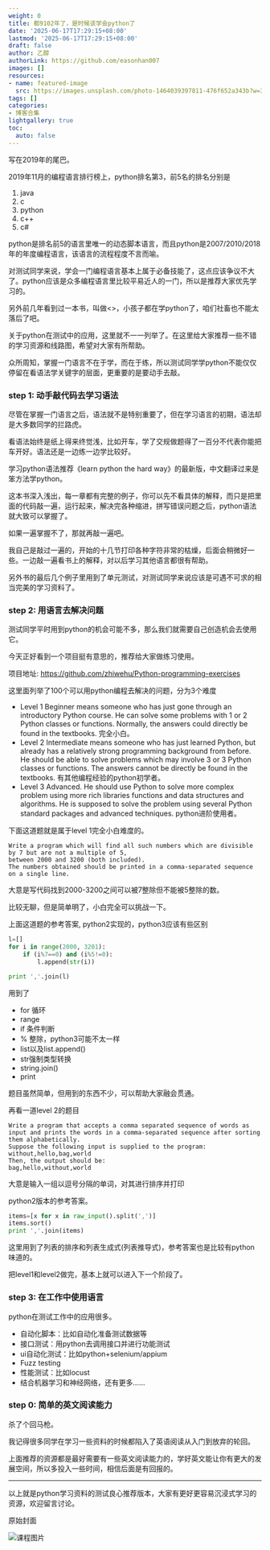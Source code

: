 ```yaml
---
weight: 0
title: 都9102年了，是时候该学会python了
date: '2025-06-17T17:29:15+08:00'
lastmod: '2025-06-17T17:29:15+08:00'
draft: false
author: 乙醇
authorLink: https://github.com/easonhan007
images: []
resources:
- name: featured-image
  src: https://images.unsplash.com/photo-1464039397811-476f652a343b?w=300
tags: []
categories:
- 博客合集
lightgallery: true
toc:
  auto: false
---
```




写在2019年的尾巴。

2019年11月的编程语言排行榜上，python排名第3，前5名的排名分别是

1. java
2. c
3. python
4. c++
5. c#

python是排名前5的语言里唯一的动态脚本语言，而且python是2007/2010/2018年的年度编程语言，该语言的流程程度不言而喻。

对测试同学来说，学会一门编程语言基本上属于必备技能了，这点应该争议不大了。python应该是众多编程语言里比较平易近人的一门，所以是推荐大家优先学习的。

另外前几年看到过一本书，叫做<<python for kids>>，小孩子都在学python了，咱们社畜也不能太落后了吧。

关于python在测试中的应用，这里就不一一列举了。在这里给大家推荐一些不错的学习资源和线路图，希望对大家有所帮助。

众所周知，掌握一门语言不在于学，而在于练，所以测试同学学python不能仅仅停留在看语法学关键字的层面，更重要的是要动手去敲。

### step 1: 动手敲代码去学习语法

尽管在掌握一门语言之后，语法就不是特别重要了，但在学习语言的初期，语法却是大多数同学的拦路虎。

看语法始终是纸上得来终觉浅，比如开车，学了交规做题得了一百分不代表你能把车开好。语法还是一边练一边学比较好。

学习python语法推荐《learn python the hard way》的最新版，中文翻译过来是笨方法学python。

这本书深入浅出，每一章都有完整的例子，你可以先不看具体的解释，而只是把里面的代码敲一遍，运行起来，解决完各种缩进，拼写错误问题之后，python语法就大致可以掌握了。

如果一遍掌握不了，那就再敲一遍吧。

我自己是敲过一遍的，开始的十几节打印各种字符非常的枯燥，后面会稍微好一些。一边敲一遍看书上的解释，对以后学习其他语言都很有帮助。

另外书的最后几个例子里用到了单元测试，对测试同学来说应该是可遇不可求的相当完美的学习资料了。

### step 2: 用语言去解决问题

测试同学平时用到python的机会可能不多，那么我们就需要自己创造机会去使用它。

今天正好看到一个项目挺有意思的，推荐给大家做练习使用。

项目地址: https://github.com/zhiwehu/Python-programming-exercises

这里面列举了100个可以用python编程去解决的问题，分为3个难度

* Level 1	Beginner means someone who has just gone through an introductory Python course. He can solve some problems with 1 or 2 Python classes or functions. Normally, the answers could directly be found in the textbooks. 完全小白。
* Level 2	Intermediate means someone who has just learned Python, but already has a relatively strong programming background from before. He should be able to solve problems which may involve 3 or 3 Python classes or functions. The answers cannot be directly be found in the textbooks. 有其他编程经验的python初学者。
* Level 3	Advanced. He should use Python to solve more complex problem using more rich libraries functions and data structures and algorithms. He is supposed to solve the problem using several Python standard packages and advanced techniques. python进阶使用者。

下面这道题就是属于level 1完全小白难度的。

```
Write a program which will find all such numbers which are divisible by 7 but are not a multiple of 5,
between 2000 and 3200 (both included).
The numbers obtained should be printed in a comma-separated sequence on a single line.
```
大意是写代码找到2000-3200之间可以被7整除但不能被5整除的数。

比较无聊，但是简单明了，小白完全可以挑战一下。

上面这道题的参考答案, python2实现的，python3应该有些区别

```python
l=[]
for i in range(2000, 3201):
    if (i%7==0) and (i%5!=0):
        l.append(str(i))

print ','.join(l)
```

用到了

* for 循环
* range
* if 条件判断
* % 整除，python3可能不太一样
* list以及list.append()
* str强制类型转换
* string.join()
* print

题目虽然简单，但用到的东西不少，可以帮助大家融会贯通。

再看一道level 2的题目

```
Write a program that accepts a comma separated sequence of words as input and prints the words in a comma-separated sequence after sorting them alphabetically.
Suppose the following input is supplied to the program:
without,hello,bag,world
Then, the output should be:
bag,hello,without,world
```
大意是输入一组以逗号分隔的单词，对其进行排序并打印

python2版本的参考答案。

```python
items=[x for x in raw_input().split(',')]
items.sort()
print ','.join(items)
```

这里用到了列表的排序和列表生成式(列表推导式)，参考答案也是比较有python味道的。

把level1和level2做完，基本上就可以进入下一个阶段了。

### step 3: 在工作中使用语言

python在测试工作中的应用很多。

* 自动化脚本：比如自动化准备测试数据等
* 接口测试：用python去调用接口并进行功能测试
* ui自动化测试：比如python+selenium/appium
* Fuzz testing
* 性能测试：比如locust
* 结合机器学习和神经网络，还有更多......

### step 0: 简单的英文阅读能力

杀了个回马枪。

我记得很多同学在学习一些资料的时候都陷入了英语阅读从入门到放弃的轮回。

上面推荐的资源都是最好需要有一些英文阅读能力的，学好英文能让你有更大的发展空间，所以多投入一些时间，相信后面是有回报的。

------------

以上就是python学习资料的测试良心推荐版本，大家有更好更容易沉浸式学习的资源，欢迎留言讨论。




原始封面

![课程图片](https://images.unsplash.com/photo-1464039397811-476f652a343b?w=300)

